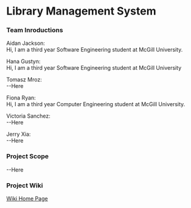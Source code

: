 # Library Management System
  ### Team Inroductions
  Aidan Jackson:  
    Hi, I am a third year Software Engineering student at McGill University.
    
  Hana Gustyn:  
    Hi, I am a third year Software Engineering student at McGill University
  
  Tomasz Mroz:  
    --Here
  
  Fiona Ryan:  
    Hi, I am a third year Computer Engineering student at McGill University.
  
  Victoria Sanchez:  
    --Here
  
  Jerry Xia:  
    --Here
    
### Project Scope
--Here

### Project Wiki
[Wiki Home Page](https://github.com/McGill-ECSE321-Fall2021/project-group-17/wiki)
